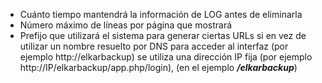 - Cuánto tiempo mantendrá la información de LOG antes de eliminarla
- Número máximo de líneas por página que mostrará
- Prefijo que utilizará el sistema para generar ciertas URLs si en vez de utilizar un nombre resuelto por DNS para acceder al interfaz (por ejemplo http://elkarbackup) se utiliza una dirección IP fija (por ejemplo  http://IP/elkarbackup/app.php/login),  (en el ejemplo ***/elkarbackup***)
